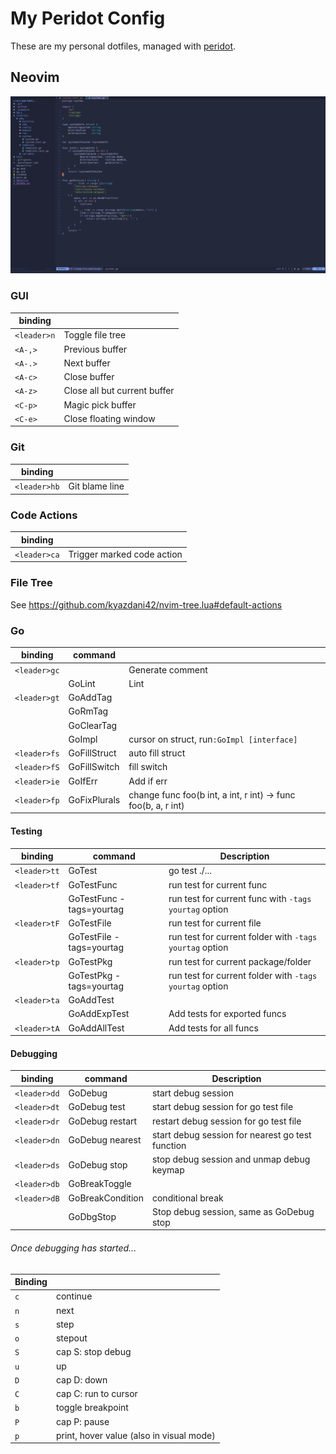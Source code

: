 # My Peridot Config

These are my personal dotfiles, managed with [peridot](https://github.com/liamg/peridot).

## Neovim 

![neovim](./screenshot-neovim.png)

### GUI

| binding      | |
|--------------|-|
| `<leader>n`  | Toggle file tree
| `<A-,>`      | Previous buffer
| `<A-.>`      | Next buffer
| `<A-c>`      | Close buffer
| `<A-z>`      | Close all but current buffer
| `<C-p>`      | Magic pick buffer
| `<C-e>`      | Close floating window

### Git

| binding      | |
|--------------|-|
| `<leader>hb` | Git blame line

### Code Actions

| binding      | |
|--------------|-|
| `<leader>ca` | Trigger marked code action |

### File Tree

See https://github.com/kyazdani42/nvim-tree.lua#default-actions

### Go

| binding      | command    |   |
| ------------ | ---------- | - |
| `<leader>gc` |            | Generate comment
|              | GoLint     | Lint
| `<leader>gt` | GoAddTag   |             
|              | GoRmTag    |             
|              | GoClearTag |             
|              | GoImpl     | cursor on struct, run`:GoImpl [interface]`
| `<leader>fs` | GoFillStruct | auto fill struct                                              |
| `<leader>fS` | GoFillSwitch | fill switch                                                   |
| `<leader>ie` | GoIfErr      | Add if err                                                    |
| `<leader>fp` | GoFixPlurals | change func foo(b int, a int, r int) -> func foo(b, a, r int) |

#### Testing

| binding      | command                  | Description                                             |
| ------------ | ------------------------ | ------------------------------------------------------- |
| `<leader>tt` | GoTest                   | go test ./...
| `<leader>tf` | GoTestFunc               | run test for current func                               |
|              | GoTestFunc -tags=yourtag | run test for current func with `-tags yourtag` option   |
| `<leader>tF` | GoTestFile               | run test for current file                               |
|              | GoTestFile -tags=yourtag | run test for current folder with `-tags yourtag` option |
| `<leader>tp` | GoTestPkg                | run test for current package/folder                     |
|              | GoTestPkg -tags=yourtag  | run test for current folder with `-tags yourtag` option |
| `<leader>ta` | GoAddTest                |                                                         |
|              | GoAddExpTest             | Add tests for exported funcs                            |
| `<leader>tA` | GoAddAllTest             | Add tests for all funcs                                 |


#### Debugging

| binding      | command          | Description                                      |
| ------------ | ---------------- | ------------------------------------------------ |
| `<leader>dd` | GoDebug          | start debug session                              |
| `<leader>dt` | GoDebug test     | start debug session for go test file             |
| `<leader>dr` | GoDebug restart  | restart debug session for go test file           |
| `<leader>dn` | GoDebug nearest  | start debug session for nearest go test function |
| `<leader>ds` | GoDebug stop     | stop debug session and unmap debug keymap        |
| `<leader>db` | GoBreakToggle    |                                                  |
| `<leader>dB` | GoBreakCondition | conditional break                                |
|              | GoDbgStop        | Stop debug session, same as GoDebug stop         |

###### Once debugging has started...

| Binding           | |
|-------------------|-|
| `c` |	continue
| `n` |	next
| `s` |	step
| `o` |	stepout
| `S` |	cap S: stop debug
| `u` |	up
| `D` |	cap D: down
| `C` |	cap C: run to cursor
| `b` |	toggle breakpoint
| `P` |	cap P: pause
| `p` |	print, hover value (also in visual mode)
